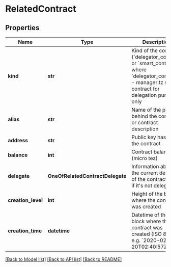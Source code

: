 # RelatedContract

## Properties
Name | Type | Description | Notes
------------ | ------------- | ------------- | -------------
**kind** | **str** | Kind of the contract (&#x60;delegator_contract&#x60; or &#x60;smart_contract&#x60;), where &#x60;delegator_contract&#x60; - manager.tz smart contract for delegation purpose only | [optional] 
**alias** | **str** | Name of the project behind the contract or contract description | [optional] 
**address** | **str** | Public key hash of the contract | [optional] 
**balance** | **int** | Contract balance (micro tez) | [optional] 
**delegate** | **OneOfRelatedContractDelegate** | Information about the current delegate of the contract. &#x60;null&#x60; if it&#x27;s not delegated | [optional] 
**creation_level** | **int** | Height of the block where the contract was created | [optional] 
**creation_time** | **datetime** | Datetime of the block where the contract was created (ISO 8601, e.g. &#x60;2020-02-20T02:40:57Z&#x60;) | [optional] 

[[Back to Model list]](../README.md#documentation-for-models) [[Back to API list]](../README.md#documentation-for-api-endpoints) [[Back to README]](../README.md)

